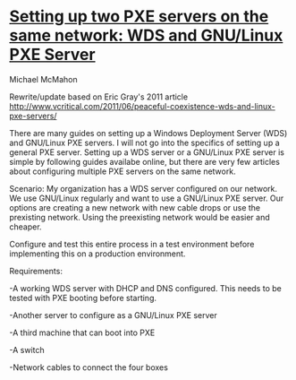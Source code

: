 # [Setting up two PXE servers on the same network: WDS and GNU/Linux PXE Server](#setting-up-two-pxe-servers-on-the-same-network)

Michael McMahon

Rewrite/update based on Eric Gray's 2011 article http://www.vcritical.com/2011/06/peaceful-coexistence-wds-and-linux-pxe-servers/

There are many guides on setting up a Windows Deployment Server (WDS) and GNU/Linux PXE servers.  I will not go into the specifics of setting up a general PXE server.  Setting up a WDS server or a GNU/Linux PXE server is simple by following guides availabe online, but there are very few articles about configuring multiple PXE servers on the same network.

Scenario: My organization has a WDS server configured on our network.  We use GNU/Linux regularly and want to use a GNU/Linux PXE server.  Our options are creating a new network with new cable drops or use the prexisting network.  Using the preexisting network would be easier and cheaper.

Configure and test this entire process in a test environment before implementing this on a production environment.

Requirements:

-A working WDS server with DHCP and DNS configured.  This needs to be tested with PXE booting before starting.

-Another server to configure as a GNU/Linux PXE server

-A third machine that can boot into PXE

-A switch

-Network cables to connect the four boxes

